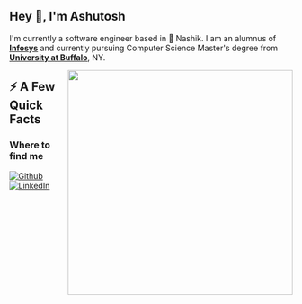 <h2>Hey 👋, I'm Ashutosh</h2>
<p>I'm currently a software engineer based in 🌁 Nashik. I am an alumnus of <a href="https://www.infosys.com/" target="_blank"><strong>Infosys</strong></a> and currently pursuing Computer Science Master's degree from <a href="http://www.buffalo.edu/" target="_blank"><strong>University at Buffalo</strong></a>, NY.</p>

<img align="right" src="https://i.imgur.com/4SdB78W.gif" width="400" height="400" />
<h2>⚡️ A Few Quick Facts</h2>


<h3>Where to find me</h3>
<p><a href="https://github.com/AshutoshBhawsar" target="_blank"><img alt="Github" src="https://img.shields.io/badge/GitHub-%2312100E.svg?&style=for-the-badge&logo=Github&logoColor=white" />  <a href="https://www.linkedin.com/in/AshutoshBhawsar" target="_blank"><img alt="LinkedIn" src="https://img.shields.io/badge/linkedin-%230077B5.svg?&style=for-the-badge&logo=linkedin&logoColor=white" /></a>
  </p>
